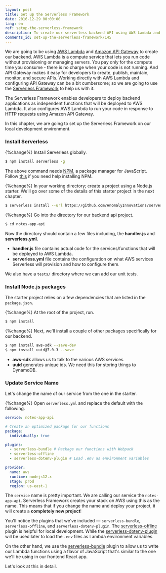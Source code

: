 ```yaml
---
layout: post
title: Set up the Serverless Framework
date: 2016-12-29 00:00:00
lang: en
ref: setup-the-serverless-framework
description: To create our serverless backend API using AWS Lambda and API Gateway, we are going to use the Serverless Framework (https://serverless.com). Serverless Framework helps developers build and manage serverless apps on AWS and other cloud providers. We can install the Serverless Framework CLI from it’s NPM package and use it to create a new Serverless Framework project.
comments_id: set-up-the-serverless-framework/145
---
```


We are going to be using [AWS Lambda](https://aws.amazon.com/lambda/) and [Amazon API Gateway](https://aws.amazon.com/api-gateway/) to create our backend. AWS Lambda is a compute service that lets you run code without provisioning or managing servers. You pay only for the compute time you consume - there is no charge when your code is not running. And API Gateway makes it easy for developers to create, publish, maintain, monitor, and secure APIs. Working directly with AWS Lambda and configuring API Gateway can be a bit cumbersome; so we are going to use the [Serverless Framework](https://serverless.com) to help us with it.

The Serverless Framework enables developers to deploy backend applications as independent functions that will be deployed to AWS Lambda. It also configures AWS Lambda to run your code in response to HTTP requests using Amazon API Gateway.

In this chapter, we are going to set up the Serverless Framework on our local development environment.

### Install Serverless

{%change%} Install Serverless globally.

``` bash
$ npm install serverless -g
```

The above command needs [NPM](https://www.npmjs.com), a package manager for JavaScript. Follow [this](https://docs.npmjs.com/getting-started/installing-node) if you need help installing NPM.

{%change%} In your working directory; create a project using a Node.js starter. We'll go over some of the details of this starter project in the next chapter.

``` bash
$ serverless install --url https://github.com/AnomalyInnovations/serverless-nodejs-starter --name notes-app-api
```

{%change%} Go into the directory for our backend api project.

``` bash
$ cd notes-app-api
```

Now the directory should contain a few files including, the **handler.js** and **serverless.yml**.

- **handler.js** file contains actual code for the services/functions that will be deployed to AWS Lambda.
- **serverless.yml** file contains the configuration on what AWS services Serverless will provision and how to configure them.

We also have a `tests/` directory where we can add our unit tests.

### Install Node.js packages

The starter project relies on a few dependencies that are listed in the `package.json`.

{%change%} At the root of the project, run.

``` bash
$ npm install
```

{%change%} Next, we'll install a couple of other packages specifically for our backend.

``` bash
$ npm install aws-sdk --save-dev
$ npm install uuid@7.0.3 --save
```

- **aws-sdk** allows us to talk to the various AWS services.
- **uuid** generates unique ids. We need this for storing things to DynamoDB.

### Update Service Name

Let's change the name of our service from the one in the starter.

{%change%} Open `serverless.yml` and replace the default with the following.

``` yaml
service: notes-app-api

# Create an optimized package for our functions
package:
  individually: true

plugins:
  - serverless-bundle # Package our functions with Webpack
  - serverless-offline
  - serverless-dotenv-plugin # Load .env as environment variables

provider:
  name: aws
  runtime: nodejs12.x
  stage: prod
  region: us-east-1
```

The `service` name is pretty important. We are calling our service the `notes-app-api`. Serverless Framework creates your stack on AWS using this as the name. This means that if you change the name and deploy your project, it will create a **completely new project**!

You'll notice the plugins that we've included — `serverless-bundle`, `serverless-offline`, and `serverless-dotenv-plugin`. The [serverless-offline](https://github.com/dherault/serverless-offline) plugin is helpful for local development. While the [serverless-dotenv-plugin](https://github.com/colynb/serverless-dotenv-plugin) will be used later to load the `.env` files as Lambda environment variables.

On the other hand, we use the [serverless-bundle](https://github.com/AnomalyInnovations/serverless-bundle) plugin to allow us to write our Lambda functions using a flavor of JavaScript that's similar to the one we'll be using in our frontend React app.

Let's look at this in detail.
